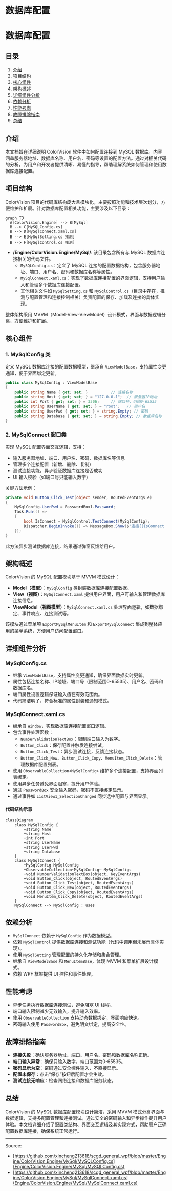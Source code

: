 # 数据库配置


# 数据库配置

## 目录
1. [介绍](#介绍)
2. [项目结构](#项目结构)
3. [核心组件](#核心组件)
4. [架构概述](#架构概述)
5. [详细组件分析](#详细组件分析)
6. [依赖分析](#依赖分析)
7. [性能考虑](#性能考虑)
8. [故障排除指南](#故障排除指南)
9. [总结](#总结)

## 介绍
本文档旨在详细说明 ColorVision 软件中如何配置连接到 MySQL 数据库。内容涵盖服务器地址、数据库名称、用户名、密码等设置的配置方法。通过对相关代码的分析，为用户和开发者提供清晰、易懂的指导，帮助理解系统如何管理和使用数据库连接配置。

## 项目结构
ColorVision 项目的代码库结构庞大且模块化，主要按照功能和技术层次划分，方便维护和扩展。针对数据库配置相关功能，主要涉及以下目录：

```mermaid
graph TD
  A[ColorVision.Engine] --> B[MySql]
  B --> C[MySQLConfig.cs]
  B --> D[MySqlConnect.xaml.cs]
  B --> E[MySqlSetting.cs 推测]
  B --> F[MySqlControl.cs 推测]
```

- **/Engine/ColorVision.Engine/MySql/**: 该目录包含所有与 MySQL 数据库连接相关的代码文件。
  - `MySQLConfig.cs`：定义了 MySQL 连接的配置数据结构，包含服务器地址、端口、用户名、密码和数据库名称等属性。
  - `MySqlConnect.xaml.cs`：实现了数据库连接配置的界面逻辑，支持用户输入和管理多个数据库连接配置。
  - 其他相关文件如 `MySqlSetting.cs` 和 `MySqlControl.cs`（目录中存在，推测与配置管理和连接控制相关）负责配置的保存、加载及连接的具体实现。

整体架构采用 MVVM（Model-View-ViewModel）设计模式，界面与数据逻辑分离，方便维护和扩展。

## 核心组件

### 1. MySqlConfig 类
定义 MySQL 数据库连接的配置数据模型，继承自 `ViewModelBase`，支持属性变更通知，便于界面绑定更新。

```csharp
public class MySqlConfig : ViewModelBase
{
    public string Name { get; set; }          // 连接名称
    public string Host { get; set; } = "127.0.0.1";  // 服务器IP地址
    public int Port { get; set; } = 3306;     // 端口号，范围0-65535
    public string UserName { get; set; } = "root";   // 用户名
    public string UserPwd { get; set; } = string.Empty; // 密码
    public string Database { get; set; } = string.Empty; // 数据库名称
}
```

### 2. MySqlConnect 窗口类
实现 MySQL 配置界面交互逻辑，支持：
- 输入服务器地址、端口、用户名、密码、数据库名等信息
- 管理多个连接配置（新增、删除、复制）
- 测试连接功能，异步验证数据库连接是否成功
- UI 输入校验（如端口号只能输入数字）

关键方法示例：

```csharp
private void Button_Click_Test(object sender, RoutedEventArgs e)
{
    MySqlConfig.UserPwd = PasswordBox1.Password;
    Task.Run(() =>
    {
        bool IsConnect = MySqlControl.TestConnect(MySqlConfig);
        Dispatcher.BeginInvoke(() => MessageBox.Show($"连接{(IsConnect ? "成功" : "失败")}", "ColorVision"));
    });
}
```

此方法异步测试数据库连接，结果通过弹窗反馈给用户。

## 架构概述
ColorVision 的 MySQL 配置模块基于 MVVM 模式设计：

- **Model（模型）**：`MySqlConfig` 类封装数据库连接配置数据。
- **View（视图）**：`MySqlConnect.xaml` 提供用户界面，用户可输入和管理数据库连接信息。
- **ViewModel（视图模型）**：`MySqlConnect.xaml.cs` 处理界面逻辑，如数据绑定、事件响应、连接测试等。

该模块通过菜单项 `ExportMySqlMenuItem` 和 `ExportMySqlConnect` 集成到整体应用的菜单系统，方便用户访问配置窗口。

## 详细组件分析

### MySqlConfig.cs
- 继承 `ViewModelBase`，支持属性变更通知，确保界面数据实时更新。
- 属性包括连接名称、IP地址、端口号（限制范围0-65535）、用户名、密码和数据库名。
- 端口属性设置逻辑保证输入值在有效范围内。
- 代码简洁明了，符合标准的属性封装和通知模式。

### MySqlConnect.xaml.cs
- 继承自 `Window`，实现数据库连接配置窗口逻辑。
- 包含事件处理函数：
  - `NumberValidationTextBox`：限制端口输入为数字。
  - `Button_Click`：保存配置并触发连接尝试。
  - `Button_Click_Test`：异步测试连接，反馈连接状态。
  - `Button_Click_New`、`Button_Click_Copy`、`MenuItem_Click_Delete`：管理数据库配置列表。
- 使用 `ObservableCollection<MySqlConfig>` 维护多个连接配置，支持界面列表绑定。
- 使用异步任务避免界面阻塞，提升用户体验。
- 通过 `PasswordBox` 安全输入密码，密码不直接绑定显示。
- 通过事件如 `ListView1_SelectionChanged` 同步选中配置与界面显示。

#### 代码结构示意

```mermaid
classDiagram
    class MySqlConfig {
        +string Name
        +string Host
        +int Port
        +string UserName
        +string UserPwd
        +string Database
    }
    class MySqlConnect {
        +MySqlConfig MySqlConfig
        +ObservableCollection~MySqlConfig~ MySqlConfigs
        +void NumberValidationTextBox(object, KeyEventArgs)
        +void Button_Click(object, RoutedEventArgs)
        +void Button_Click_Test(object, RoutedEventArgs)
        +void Button_Click_New(object, RoutedEventArgs)
        +void Button_Click_Copy(object, RoutedEventArgs)
        +void MenuItem_Click_Delete(object, RoutedEventArgs)
    }
    MySqlConnect --> MySqlConfig : uses
```

## 依赖分析
- `MySqlConnect` 依赖于 `MySqlConfig` 作为数据模型。
- 依赖 `MySqlControl` 提供数据库连接和测试功能（代码中调用但未展示具体实现）。
- 使用 `MySqlSetting` 管理配置的持久化存储和集合管理。
- 继承自 `ViewModelBase` 和 `MenuItemBase`，体现 MVVM 和菜单扩展设计模式。
- 依赖 WPF 框架提供 UI 控件和事件处理。

## 性能考虑
- 异步任务执行数据库连接测试，避免阻塞 UI 线程。
- 端口输入限制减少无效输入，提升输入效率。
- 使用 `ObservableCollection` 支持动态数据绑定，界面响应快速。
- 密码输入使用 `PasswordBox`，避免明文绑定，提高安全性。

## 故障排除指南
- **连接失败**：确认服务器地址、端口、用户名、密码和数据库名称正确。
- **端口输入异常**：确保只输入数字，端口范围为0-65535。
- **密码显示为空**：密码通过安全控件输入，不直接显示。
- **配置未保存**：点击“保存”按钮后配置才会生效。
- **测试连接无响应**：检查网络连接和数据库服务状态。

## 总结
ColorVision 的 MySQL 数据库配置模块设计简洁，采用 MVVM 模式分离界面与数据逻辑，支持多配置管理和连接测试。通过安全的密码输入和异步操作提升用户体验。本文档详细介绍了配置类结构、界面交互逻辑及其实现方式，帮助用户正确配置数据库连接，确保系统正常运行。

---

Source:
- [https://github.com/xincheng213618/scgd_general_wpf/blob/master/Engine/ColorVision.Engine/MySql/MySQLConfig.cs](Engine/ColorVision.Engine/MySql/MySQLConfig.cs)
- [https://github.com/xincheng213618/scgd_general_wpf/blob/master/Engine/ColorVision.Engine/MySql/MySqlConnect.xaml.cs](Engine/ColorVision.Engine/MySql/MySqlConnect.xaml.cs)

